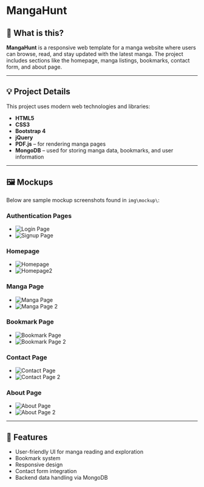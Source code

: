 # MangaHunt

## 📖 What is this?

**MangaHunt** is a responsive web template for a manga website where users can browse, read, and stay updated with the latest manga. The project includes sections like the homepage, manga listings, bookmarks, contact form, and about page.

---

## 💡 Project Details

This project uses modern web technologies and libraries:

- **HTML5**
- **CSS3**
- **Bootstrap 4**
- **jQuery**
- **PDF.js** – for rendering manga pages
- **MongoDB** – used for storing manga data, bookmarks, and user information

---

## 🖼 Mockups

Below are sample mockup screenshots found in `img\mockup\`:

### Authentication Pages
- ![Login Page](img/mockup/loginpage.png)
- ![Signup Page](img/mockup/signuppage.png)

### Homepage
- ![Homepage](img/mockup/homepage.png)
- ![Homepage2](img/mockup/homepage2.png)

### Manga Page
- ![Manga Page](img/mockup/mangapage.png)
- ![Manga Page 2](img/mockup/mangapage2.png)

### Bookmark Page
- ![Bookmark Page](img/mockup/bookmarkpage.png)
- ![Bookmark Page 2](img/mockup/bookmarkpage2.png)

### Contact Page
- ![Contact Page](img/mockup/contactpage.png)
- ![Contact Page 2](img/mockup/contactpage2.png)

### About Page
- ![About Page](img/mockup/aboutpage.png)
- ![About Page 2](img/mockup/aboutpage2.png)

---

## 🚀 Features

- User-friendly UI for manga reading and exploration
- Bookmark system
- Responsive design
- Contact form integration
- Backend data handling via MongoDB